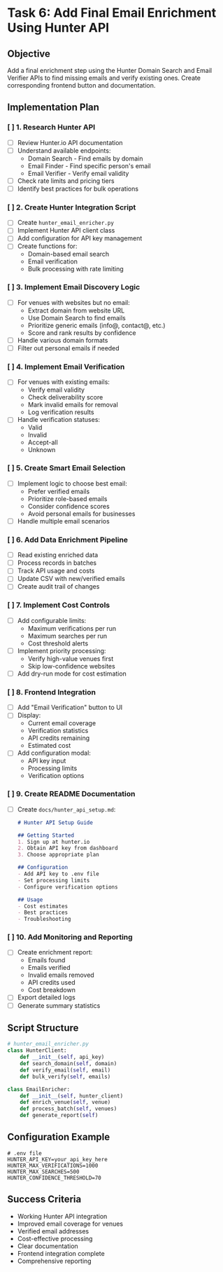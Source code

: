 # Task 6: Add Final Email Enrichment Using Hunter API

## Objective
Add a final enrichment step using the Hunter Domain Search and Email Verifier APIs to find missing emails and verify existing ones. Create corresponding frontend button and documentation.

## Implementation Plan

### [ ] 1. Research Hunter API
- [ ] Review Hunter.io API documentation
- [ ] Understand available endpoints:
  - Domain Search - Find emails by domain
  - Email Finder - Find specific person's email
  - Email Verifier - Verify email validity
- [ ] Check rate limits and pricing tiers
- [ ] Identify best practices for bulk operations

### [ ] 2. Create Hunter Integration Script
- [ ] Create `hunter_email_enricher.py`
- [ ] Implement Hunter API client class
- [ ] Add configuration for API key management
- [ ] Create functions for:
  - Domain-based email search
  - Email verification
  - Bulk processing with rate limiting

### [ ] 3. Implement Email Discovery Logic
- [ ] For venues with websites but no email:
  - Extract domain from website URL
  - Use Domain Search to find emails
  - Prioritize generic emails (info@, contact@, etc.)
  - Score and rank results by confidence
- [ ] Handle various domain formats
- [ ] Filter out personal emails if needed

### [ ] 4. Implement Email Verification
- [ ] For venues with existing emails:
  - Verify email validity
  - Check deliverability score
  - Mark invalid emails for removal
  - Log verification results
- [ ] Handle verification statuses:
  - Valid
  - Invalid
  - Accept-all
  - Unknown

### [ ] 5. Create Smart Email Selection
- [ ] Implement logic to choose best email:
  - Prefer verified emails
  - Prioritize role-based emails
  - Consider confidence scores
  - Avoid personal emails for businesses
- [ ] Handle multiple email scenarios

### [ ] 6. Add Data Enrichment Pipeline
- [ ] Read existing enriched data
- [ ] Process records in batches
- [ ] Track API usage and costs
- [ ] Update CSV with new/verified emails
- [ ] Create audit trail of changes

### [ ] 7. Implement Cost Controls
- [ ] Add configurable limits:
  - Maximum verifications per run
  - Maximum searches per run
  - Cost threshold alerts
- [ ] Implement priority processing:
  - Verify high-value venues first
  - Skip low-confidence websites
- [ ] Add dry-run mode for cost estimation

### [ ] 8. Frontend Integration
- [ ] Add "Email Verification" button to UI
- [ ] Display:
  - Current email coverage
  - Verification statistics
  - API credits remaining
  - Estimated cost
- [ ] Add configuration modal:
  - API key input
  - Processing limits
  - Verification options

### [ ] 9. Create README Documentation
- [ ] Create `docs/hunter_api_setup.md`:
  ```markdown
  # Hunter API Setup Guide
  
  ## Getting Started
  1. Sign up at hunter.io
  2. Obtain API key from dashboard
  3. Choose appropriate plan
  
  ## Configuration
  - Add API key to .env file
  - Set processing limits
  - Configure verification options
  
  ## Usage
  - Cost estimates
  - Best practices
  - Troubleshooting
  ```

### [ ] 10. Add Monitoring and Reporting
- [ ] Create enrichment report:
  - Emails found
  - Emails verified
  - Invalid emails removed
  - API credits used
  - Cost breakdown
- [ ] Export detailed logs
- [ ] Generate summary statistics

## Script Structure
```python
# hunter_email_enricher.py
class HunterClient:
    def __init__(self, api_key)
    def search_domain(self, domain)
    def verify_email(self, email)
    def bulk_verify(self, emails)

class EmailEnricher:
    def __init__(self, hunter_client)
    def enrich_venue(self, venue)
    def process_batch(self, venues)
    def generate_report(self)
```

## Configuration Example
```env
# .env file
HUNTER_API_KEY=your_api_key_here
HUNTER_MAX_VERIFICATIONS=1000
HUNTER_MAX_SEARCHES=500
HUNTER_CONFIDENCE_THRESHOLD=70
```

## Success Criteria
- Working Hunter API integration
- Improved email coverage for venues
- Verified email addresses
- Cost-effective processing
- Clear documentation
- Frontend integration complete
- Comprehensive reporting